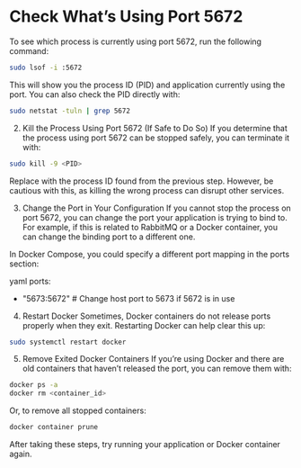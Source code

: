 # Check What’s Using Port 5672
To see which process is currently using port 5672, run the following command:

```bash
sudo lsof -i :5672
```
This will show you the process ID (PID) and application currently using the port. You can also check the PID directly with:

```bash
sudo netstat -tuln | grep 5672
```


2. Kill the Process Using Port 5672 (If Safe to Do So)
If you determine that the process using port 5672 can be stopped safely, you can terminate it with:

```bash
sudo kill -9 <PID>
```
Replace <PID> with the process ID found from the previous step. 
However, be cautious with this, as killing the wrong process can disrupt other services.

3. Change the Port in Your Configuration
If you cannot stop the process on port 5672, you can change the port your application is trying to bind to. For example, if this is related to RabbitMQ or a Docker container, you can change the binding port to a different one.

In Docker Compose, you could specify a different port mapping in the ports section:

yaml
ports:
  - "5673:5672"  # Change host port to 5673 if 5672 is in use
4. Restart Docker
Sometimes, Docker containers do not release ports properly when they exit. Restarting Docker can help clear this up:

```bash
sudo systemctl restart docker
```

5. Remove Exited Docker Containers
If you’re using Docker and there are old containers that haven’t released the port, you can remove them with:

```bash
docker ps -a
docker rm <container_id>
```
Or, to remove all stopped containers:

```bash
docker container prune
```
After taking these steps, try running your application or Docker container again.